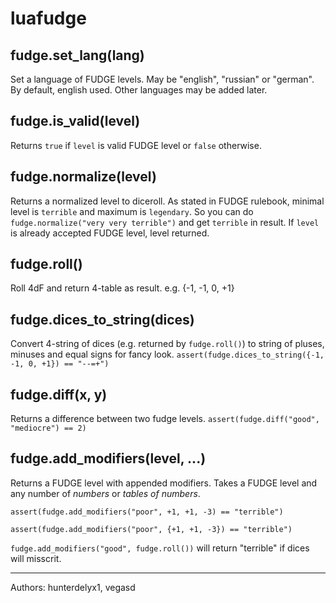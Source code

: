 # luafudge

## fudge.set_lang(lang)
Set a language of FUDGE levels. May be "english", "russian" or "german".
By default, english used. Other languages may be added later.

## fudge.is_valid(level)
Returns `true` if `level` is valid FUDGE level or `false` otherwise.

## fudge.normalize(level)
Returns a normalized level to diceroll. As stated in FUDGE rulebook,
minimal level is `terrible` and maximum is `legendary`. So you can do
`fudge.normalize("very very terrible")` and get `terrible` in result.
If `level` is already accepted FUDGE level, level returned.

## fudge.roll()
Roll 4dF and return 4-table as result. e.g. {-1, -1, 0, +1}

## fudge.dices_to_string(dices)
Convert 4-string of dices (e.g. returned by `fudge.roll()`) to
string of pluses, minuses and equal signs for fancy look.
`assert(fudge.dices_to_string({-1, -1, 0, +1}) == "--=+")`

## fudge.diff(x, y)
Returns a difference between two fudge levels.
`assert(fudge.diff("good", "mediocre") == 2)`

## fudge.add_modifiers(level, ...)
Returns a FUDGE level with appended modifiers. Takes a FUDGE level
and any number of *numbers* or *tables of numbers*.

`assert(fudge.add_modifiers("poor", +1, +1, -3) == "terrible")`

`assert(fudge.add_modifiers("poor", {+1, +1, -3}) == "terrible")`

`fudge.add_modifiers("good", fudge.roll())` will return "terrible"
if dices will misscrit.

----
Authors: hunterdelyx1, vegasd
